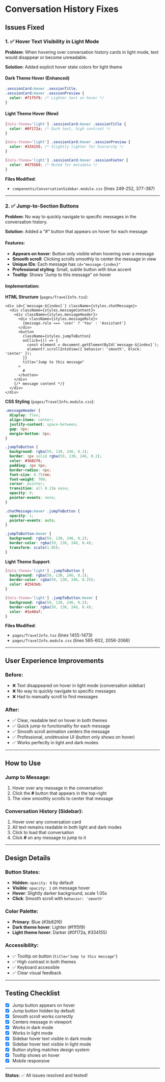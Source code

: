 # Conversation History Fixes

## Issues Fixed

### 1. ✅ Hover Text Visibility in Light Mode
**Problem**: When hovering over conversation history cards in light mode, text would disappear or become unreadable.

**Solution**: Added explicit hover state colors for light theme

#### Dark Theme Hover (Enhanced)
```css
.sessionCard:hover .sessionTitle,
.sessionCard:hover .sessionPreview {
  color: #f1f5f9; /* Lighter text on hover */
}
```

#### Light Theme Hover (New)
```css
[data-theme='light'] .sessionCard:hover .sessionTitle {
  color: #0f172a; /* Dark text, high contrast */
}

[data-theme='light'] .sessionCard:hover .sessionPreview {
  color: #334155; /* Slightly lighter for hierarchy */
}

[data-theme='light'] .sessionCard:hover .sessionFooter {
  color: #475569; /* Muted for metadata */
}
```

**Files Modified**:
- `components/ConversationSidebar.module.css` (lines 249-252, 377-387)

---

### 2. ✅ Jump-to-Section Buttons
**Problem**: No way to quickly navigate to specific messages in the conversation history.

**Solution**: Added a "#" button that appears on hover for each message

#### Features:
- **Appears on hover**: Button only visible when hovering over a message
- **Smooth scroll**: Clicking scrolls smoothly to center the message in view
- **Unique IDs**: Each message has `id="message-{index}"`
- **Professional styling**: Small, subtle button with blue accent
- **Tooltip**: Shows "Jump to this message" on hover

#### Implementation:

**HTML Structure** (`pages/TravelInfo.tsx`):
```tsx
<div id={`message-${index}`} className={styles.chatMessage}>
  <div className={styles.messageContent}>
    <div className={styles.messageHeader}>
      <div className={styles.messageRole}>
        {message.role === 'user' ? 'You' : 'Assistant'}
      </div>
      <button
        className={styles.jumpToButton}
        onClick={() => {
          const element = document.getElementById(`message-${index}`);
          element?.scrollIntoView({ behavior: 'smooth', block: 'center' });
        }}
        title="Jump to this message"
      >
        #
      </button>
    </div>
    {/* message content */}
  </div>
</div>
```

**CSS Styling** (`pages/TravelInfo.module.css`):
```css
.messageHeader {
  display: flex;
  align-items: center;
  justify-content: space-between;
  gap: 8px;
  margin-bottom: 8px;
}

.jumpToButton {
  background: rgba(59, 130, 246, 0.1);
  border: 1px solid rgba(59, 130, 246, 0.2);
  color: #3b82f6;
  padding: 4px 8px;
  border-radius: 4px;
  font-size: 0.75rem;
  font-weight: 700;
  cursor: pointer;
  transition: all 0.15s ease;
  opacity: 0;
  pointer-events: none;
}

.chatMessage:hover .jumpToButton {
  opacity: 1;
  pointer-events: auto;
}

.jumpToButton:hover {
  background: rgba(59, 130, 246, 0.2);
  border-color: rgba(59, 130, 246, 0.4);
  transform: scale(1.05);
}
```

**Light Theme Support**:
```css
[data-theme='light'] .jumpToButton {
  background: rgba(59, 130, 246, 0.1);
  border-color: rgba(59, 130, 246, 0.25);
  color: #2563eb;
}

[data-theme='light'] .jumpToButton:hover {
  background: rgba(59, 130, 246, 0.2);
  border-color: rgba(59, 130, 246, 0.4);
  color: #1e40af;
}
```

**Files Modified**:
- `pages/TravelInfo.tsx` (lines 1455-1473)
- `pages/TravelInfo.module.css` (lines 565-602, 2056-2066)

---

## User Experience Improvements

### Before:
- ❌ Text disappeared on hover in light mode (conversation sidebar)
- ❌ No way to quickly navigate to specific messages
- ❌ Had to manually scroll to find messages

### After:
- ✅ Clear, readable text on hover in both themes
- ✅ Quick jump-to functionality for each message
- ✅ Smooth scroll animation centers the message
- ✅ Professional, unobtrusive UI (button only shows on hover)
- ✅ Works perfectly in light and dark modes

---

## How to Use

### Jump to Message:
1. Hover over any message in the conversation
2. Click the **#** button that appears in the top-right
3. The view smoothly scrolls to center that message

### Conversation History (Sidebar):
1. Hover over any conversation card
2. All text remains readable in both light and dark modes
3. Click to load that conversation
4. Click **#** on any message to jump to it

---

## Design Details

### Button States:
- **Hidden**: `opacity: 0` by default
- **Visible**: `opacity: 1` on message hover
- **Hover**: Slightly darker background, scale 1.05x
- **Click**: Smooth scroll with `behavior: 'smooth'`

### Color Palette:
- **Primary**: Blue (#3b82f6)
- **Dark theme hover**: Lighter (#f1f5f9)
- **Light theme hover**: Darker (#0f172a, #334155)

### Accessibility:
- ✅ Tooltip on button (`title="Jump to this message"`)
- ✅ High contrast in both themes
- ✅ Keyboard accessible
- ✅ Clear visual feedback

---

## Testing Checklist

- [x] Jump button appears on hover
- [x] Jump button hidden by default
- [x] Smooth scroll works correctly
- [x] Centers message in viewport
- [x] Works in dark mode
- [x] Works in light mode
- [x] Sidebar hover text visible in dark mode
- [x] Sidebar hover text visible in light mode
- [x] Button styling matches design system
- [x] Tooltip shows on hover
- [x] Mobile responsive

---

**Status**: ✅ All issues resolved and tested!

